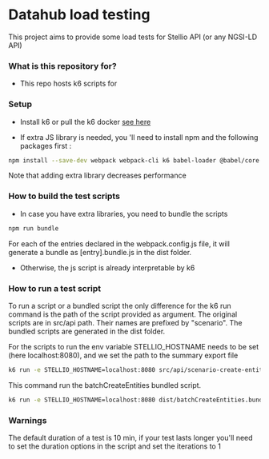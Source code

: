 # Datahub load testing #

This project aims to provide some load tests for Stellio API (or any NGSI-LD API)

### What is this repository for? ###

* This repo hosts k6 scripts for 

### Setup ###
* Install k6 or pull the k6 docker
   [see here](https://k6.io/docs/getting-started/installation)

* If extra JS library is needed, you 'll need to install npm and the following packages first :
```sh
npm install --save-dev webpack webpack-cli k6 babel-loader @babel/core @babel/preset-env core-js
```
Note that adding extra library decreases performance
   
### How to build the test scripts ###

* In case you have extra libraries, you need to bundle the scripts
```sh
npm run bundle
```
For each of the entries declared in the webpack.config.js file, it will generate a bundle as [entry].bundle.js in the dist folder.

* Otherwise, the js script is already interpretable by k6


### How to run a test script ###

To run a script or a bundled script the only difference for the k6 run command is the path of the script provided as argument.
The original scripts are in src/api path. Their names are prefixed by "scenario".
The bundled scripts are generated in the dist folder.


For the scripts to run the env variable STELLIO_HOSTNAME needs to be set (here localhost:8080), and we set the path to the summary export file

```sh
k6 run -e STELLIO_HOSTNAME=localhost:8080 src/api/scenario-create-entities.js --summary-export=dist/export.json
```

This command run the batchCreateEntities bundled script.

```sh
k6 run -e STELLIO_HOSTNAME=localhost:8080 dist/batchCreateEntities.bundle.js --summary-export=dist/export.json
```

### Warnings ###

The default duration of a test is 10 min, if your test lasts longer you'll need to set the duration options in the script and set the iterations to 1